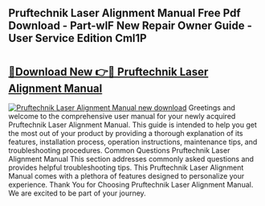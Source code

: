 ## Pruftechnik Laser Alignment Manual Free Pdf Download - Part-wlF New Repair Owner Guide - User Service Edition Cml1P

# <h2><a href="http://bc97918.oget.top/?id=Pruftechnik+Laser+Alignment+Manual">🔗Download New 👉🔴 Pruftechnik Laser Alignment Manual</a></h2>

[![Pruftechnik Laser Alignment Manual new download](https://i.imgur.com/5g1atiW.png)](http://bc97918.oget.top/?id=Pruftechnik+Laser+Alignment+Manual)
Greetings and welcome to the comprehensive user manual for your newly acquired Pruftechnik Laser Alignment Manual. This guide is intended to help you get the most out of your product by providing a thorough explanation of its features, installation process, operation instructions, maintenance tips, and troubleshooting procedures. Common Questions Pruftechnik Laser Alignment Manual This section addresses commonly asked questions and provides helpful troubleshooting tips. This Pruftechnik Laser Alignment Manual comes with a plethora of features designed to personalize your experience. Thank You for Choosing Pruftechnik Laser Alignment Manual. We are excited to be part of your journey.

